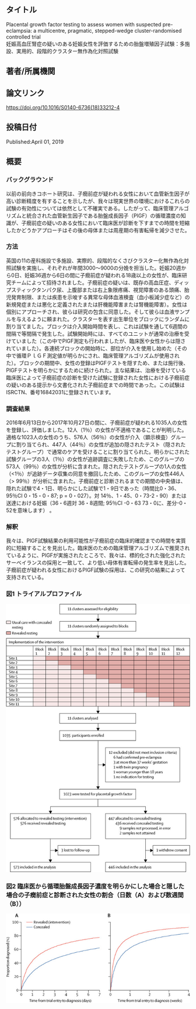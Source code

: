 ## タイトル
Placental growth factor testing to assess women with suspected pre-eclampsia: a multicentre, pragmatic, stepped-wedge cluster-randomised controlled trial  
妊娠高血圧腎症の疑いのある妊娠女性を評価するための胎盤増殖因子試験：多施設、実用的、段階的クラスター無作為化対照試験

## 著者/所属機関

## 論文リンク
https://doi.org/10.1016/S0140-6736(18)33212-4

## 投稿日付
Published:April 01, 2019

## 概要
### バックグラウンド
以前の前向きコホート研究は、子癇前症が疑われる女性において血管新生因子が高い診断精度を有することを示したが、我々は現実世界の環境におけるこれらの試験の有効性については依然として不確実である。したがって、臨床管理アルゴリズムと統合された血管新生因子である胎盤成長因子（PlGF）の循環濃度の知識が、子癇前症の疑いのある女性において臨床医が診断を下すまでの時間を短縮したかどうかアプローチはその後の母体または周産期の有害転帰を減少させた。

### 方法
英国の11の産科施設で多施設、実際的、段階的なくさびクラスター化無作為化対照試験を実施し、それぞれが年間3000〜9000の分娩を担当した。妊娠20週から0日、妊娠36週から6日の間に子癇前症が疑われる18歳以上の女性が、臨床研究チームによって招待されました。子癇前症の疑いは、既存の高血圧症、ディップスティックタンパク尿、上腹部または右上象限疼痛、視覚障害のある頭痛、胎児発育制限、または疾患を示唆する異常な母体血液検査（血小板減少症など）の新規発症または悪化と定義されたまたは肝機能障害または腎機能障害）。女性は個別にアプローチされ、彼らは研究の包含に同意した。そして彼らは血液サンプルを与えるように頼まれた。クラスターを表す出生単位をブロックにランダムに割り当てました。ブロックは介入開始時間を表し、これは試験を通して6週間の間隔で等間隔​​で発生した。試験開始時には、すべてのユニットが通常の治療を受けていました（この中でPlGF測定も行われましたが、臨床医や女性からは隠されていました）。各連続ブロックの開始時に、部位が介入を使用し始めた（その中で循環ＰｌＧＦ測定値が明らかにされ、臨床管理アルゴリズムが使用された）。ブロックの期間中、女性の登録はPlGFテストを隠すため、または施行後、PlGFテストを明らかにするために続けられた。主な結果は、治療を受けている臨床医によって子癇前症の診断を受けた試験に登録された女性における子癇前症の疑いのある提示から文書化された子癇前症までの時間であった。この試験はISRCTN、番号16842031に登録されています。

### 調査結果
2016年6月13日から2017年10月27日の間に、子癇前症が疑われる1035人の女性を登録し、評価しました。12人（1％）の女性が不適格であることが判明した。適格な1023人の女性のうち、576人（56％）の女性が介入（顕示検査）グループに割り当てられ、447人（44％）の女性が追加の隠されたテスト（隠されたテストグループ）で通常のケアを受けることに割り当てられた。明らかにされた試験グループの3人（1％）の女性が追跡調査に失敗したため、このグループの573人（99％）の女性が分析に含まれた。隠されたテストグループの1人の女性（<1％）が追跡データ収集の同意を撤回したため、このグループの女性446人（> 99％）が分析に含まれた。子癇前症と診断されるまでの期間の中央値は、隠れた試験で4・1日、明らかにした試験で1・9日であった（時間比0・36、95％CI 0・15・0・87; p = 0・027）。対 14％、1・45、0・73-2・90）または送達における妊娠（36・6週対 36・8週間; 95％CI -0・63 73・0に、差分-0・52を意味します） 。

### 解釈
我々は、PlGF試験結果の利用可能性が子癇前症の臨床的確認までの時間を実質的に短縮することを見出した。臨床医のための臨床管理アルゴリズムで推奨されているように、PlGFが実施されたところで、我々は、標的化された強化されたサーベイランスの採用と一致して、より低い母体有害転帰の発生率を見出した。子癇前症が疑われる女性におけるPlGF試験の採用は、この研究の結果によって支持されている。

### 図1 トライアルプロファイル
![Figure 1](placental_fig1.jpg)

### 図2 臨床医から循環胎盤成長因子濃度を明らかにした場合と隠した場合の子癇前症と診断された女性の割合（日数（A）および数週間（B））
![Figure 2](placental_fig2.jpg)
